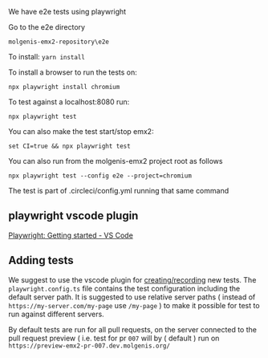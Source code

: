 We have e2e tests using playwright

Go to the e2e directory

`molgenis-emx2-repository\e2e`

To install:
`yarn install`

To install a browser to run the tests on:

`npx playwright install chromium`

To test against a localhost:8080 run:

`npx playwright test`

You can also make the test start/stop emx2:

`set CI=true && npx playwright test`

You can also run from the molgenis-emx2 project root as follows

`npx playwright test --config e2e --project=chromium`

The test is part of .circleci/config.yml running that same command

## playwright vscode plugin

[Playwright: Getting started - VS Code](https://playwright.dev/docs/getting-started-vscode)

## Adding tests

We suggest to use the vscode plugin for [creating/recording](https://playwright.dev/docs/codegen) new tests. The `playwright.config.ts` file contains the test configuration including the default server path. It is suggested to use relative server paths ( instead of `https://my-server.com/my-page` use `/my-page` ) to make it possible for test to run against different servers.

By default tests are run for all pull requests, on the server connected to the pull request preview ( i.e. test for pr `007` will  by ( default ) run on `https://preview-emx2-pr-007.dev.molgenis.org/`
